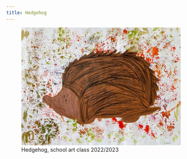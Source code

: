 ```yaml
---
title: Hedgehog
---
```

<figure>
<img src="/img/emil-drawing/IMG_5915.jpg">
<figcaption>Hedgehog, school art class 2022/2023</figcaption>
</figure>

